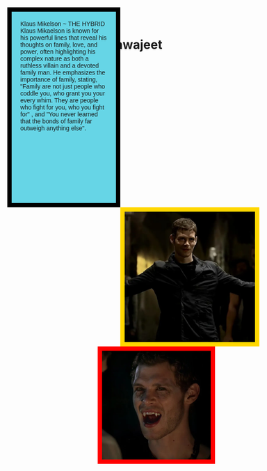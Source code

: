 # vishwajeet
<!DOCTYPE html>
<html lang="en">
<head>
  <title>Assignment </title>
  <style>
    #first {
      background-color: rgb(102, 213, 230);
      width:200px;
      height: 400px;
      padding: 20px;
      border: 10px solid black;
      position: absolute;
      top:20px;
      left: 20px;
      font-family: Arial, sans-serif;
    }
    #second {
      background-color: rgb(230, 197, 13);
      border:10px solid gold;
      width: 300px;
      height: 300px;
      position: absolute;
      top:480px;
      left: 280px;

      
    }
    #third {
      background-color: indianred;
      width: 250px;
        height: 20px;
      border: 10px solid red;
      height: 250px;
      width:250px;
     position:absolute;
     top:800px ;;
  </style>
</head>
<body>
  
  <div id="first">
   Klaus Mikelson ~ THE HYBRID
   <br>Klaus Mikaelson is known for his powerful lines that reveal his thoughts on family, love, and power, often highlighting his complex nature as both a ruthless villain and a devoted family man.
 He emphasizes the importance of family, stating, "Family are not just people who coddle you, who grant you your every whim. They are people who fight for you, who you fight for" 
 , and "You never learned that the bonds of family far outweigh anything else".
  </div>

  <br>

  <div id="second"><img src="kalus.webp"   width="300" height="300"                     > </div>
  <br>
  <div id="third"><img src="kalus2.webp" width="250" height="250"  ></div>

</body>
</html>
